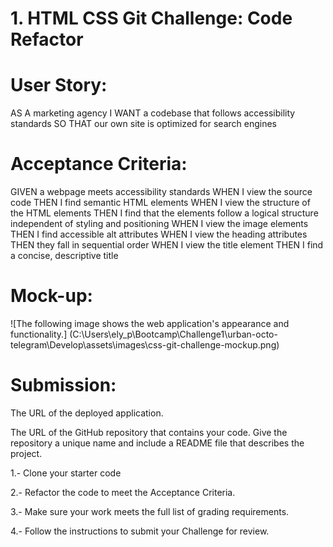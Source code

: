 # 1. HTML CSS Git Challenge: Code Refactor

# User Story:

AS A marketing agency
I WANT a codebase that follows accessibility standards
SO THAT our own site is optimized for search engines

# Acceptance Criteria:

GIVEN a webpage meets accessibility standards
WHEN I view the source code
THEN I find semantic HTML elements
WHEN I view the structure of the HTML elements
THEN I find that the elements follow a logical structure independent of styling and positioning
WHEN I view the image elements
THEN I find accessible alt attributes
WHEN I view the heading attributes
THEN they fall in sequential order
WHEN I view the title element
THEN I find a concise, descriptive title

# Mock-up:

![The following image shows the web application's appearance and functionality.] (C:\Users\ely_p\Bootcamp\Challenge1\urban-octo-telegram\Develop\assets\images\css-git-challenge-mockup.png)

# Submission:

The URL of the deployed application.

The URL of the GitHub repository that contains your code. Give the repository a unique name and include a README file that describes the project.

1.- Clone your starter code

2.- Refactor the code to meet the Acceptance Criteria.

3.- Make sure your work meets the full list of grading requirements.

4.- Follow the instructions to submit your Challenge for review.
